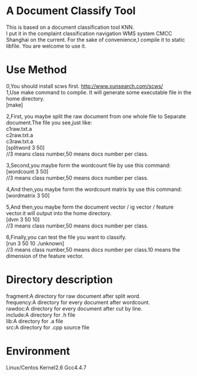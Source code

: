 A Document Classify Tool
====================================
This is based on a document classification tool KNN.  
I put it in the complaint classification navigation WMS system CMCC Shanghai on the current.
For the sake of convenience,I compile it to static libfile.
You are welcome to use it.  


Use Method
====================================
0,You should install scws first.  http://www.xunsearch.com/scws/   
1,Use make command to complie. It will generate some executable file in the home directory.  
[make]   

2,First, you maybe split the raw document from one whole file to Separate document.The file you see,just like:  
c1raw.txt.a  
c2raw.txt.a  
c3raw.txt.a  
[splitword 3 50]  
//3 means class number,50 means docs number per class.  

3,Second,you maybe form the wordcount file by use this command:  
[wordcount 3 50]  
//3 means class number,50 means docs number per class.  

4,And then,you maybe form the wordcount matrix by use this command:  
[wordmatrix 3 50]    

5,And then,you maybe form the document vector / ig vector / feature vector.it will output into the home directory.  
[dvm 3 50 10]  
//3 means class number,50 means docs number per class.  

6,Finally,you can test the file you want to classify.  
[run 3 50 10 ./unknown]    
//3 means class number,50 means docs number per class.10 means the dimension of the feature vector.  

Directory description  
====================================  
fragment:A directory for raw document after split word.  
frequency:A directory for every document after wordcount.  
rawdoc:A directory for every document after cut by line.  
include:A directory for .h file  
lib:A directory for .a file  
src:A directory for .cpp source file  

Environment  
====================================   
Linux/Centos Kernel2.6 Gcc4.4.7